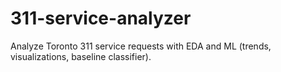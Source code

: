 # 311-service-analyzer
Analyze Toronto 311 service requests with EDA and ML (trends, visualizations, baseline classifier).
